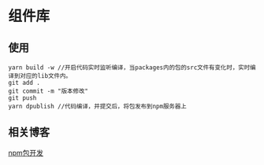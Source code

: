 # 组件库

## 使用
```
yarn build -w //开启代码实时监听编译，当packages内的包的src文件有变化时，实时编译到对应的lib文件内。
git add .
git commit -m "版本修改"
git push
yarn dpublish //代码编译，并提交后，将包发布到npm服务器上
```

## 相关博客
[npm包开发](https://yewills.github.io/2020/07/12/npm/)